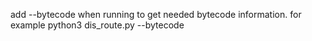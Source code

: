 add --bytecode when running to get needed bytecode information.
for example python3 dis_route.py --bytecode
